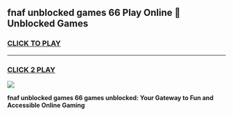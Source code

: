 
## fnaf unblocked games 66 Play Online 👋 Unblocked Games
<h3>
<a href="https://premium.freeplayer.one?title=fnaf_unblocked_games_66&ref=19F">CLICK TO PLAY</a></h3>
<hr>

<h3>
<a href="https://premium.freeplayer.one?title=fnaf_unblocked_games_66&ref=19F">CLICK 2 PLAY</a>
  
</h3>

<a href="https://premium.freeplayer.one?title=fnaf_unblocked_games_66&ref=19F"><img src="https://clearcache.store/games.png"></a>


**fnaf unblocked games 66 games unblocked: Your Gateway to Fun and Accessible Online Gaming**
